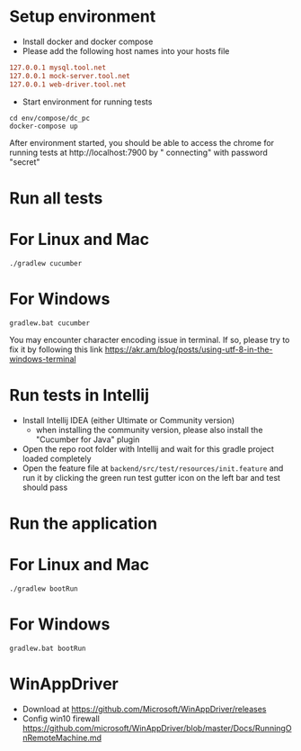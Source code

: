 # Setup environment

* Install docker and docker compose
* Please add the following host names into your hosts file

```ini
127.0.0.1 mysql.tool.net
127.0.0.1 mock-server.tool.net
127.0.0.1 web-driver.tool.net
```

* Start environment for running tests

```shell
cd env/compose/dc_pc
docker-compose up
```

After environment started, you should be able to access the chrome for running tests at http://localhost:7900 by "
connecting" with password "secret"

# Run all tests

# For Linux and Mac

```shell
./gradlew cucumber
```

# For Windows

```shell
gradlew.bat cucumber
```

You may encounter character encoding issue in terminal. If so, please try to fix it by following this
link https://akr.am/blog/posts/using-utf-8-in-the-windows-terminal

# Run tests in Intellij

* Install Intellij IDEA (either Ultimate or Community version)
    * when installing the community version, please also install the "Cucumber for Java" plugin
* Open the repo root folder with Intellij and wait for this gradle project loaded completely
* Open the feature file at `backend/src/test/resources/init.feature` and run it by clicking the green run test gutter
  icon on the left bar and test should pass

# Run the application

# For Linux and Mac

```shell
./gradlew bootRun
```

# For Windows

```shell
gradlew.bat bootRun
```

# WinAppDriver

- Download at https://github.com/Microsoft/WinAppDriver/releases
- Config win10 firewall https://github.com/microsoft/WinAppDriver/blob/master/Docs/RunningOnRemoteMachine.md